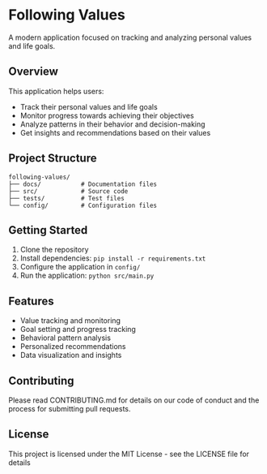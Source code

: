 # Following Values

A modern application focused on tracking and analyzing personal values and life goals.

## Overview

This application helps users:
- Track their personal values and life goals
- Monitor progress towards achieving their objectives
- Analyze patterns in their behavior and decision-making
- Get insights and recommendations based on their values

## Project Structure

```
following-values/
├── docs/           # Documentation files
├── src/            # Source code
├── tests/          # Test files
└── config/         # Configuration files
```

## Getting Started

1. Clone the repository
2. Install dependencies: `pip install -r requirements.txt`
3. Configure the application in `config/`
4. Run the application: `python src/main.py`

## Features

- Value tracking and monitoring
- Goal setting and progress tracking
- Behavioral pattern analysis
- Personalized recommendations
- Data visualization and insights

## Contributing

Please read CONTRIBUTING.md for details on our code of conduct and the process for submitting pull requests.

## License

This project is licensed under the MIT License - see the LICENSE file for details 